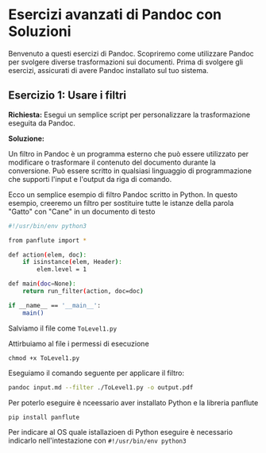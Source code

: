 # Esercizi avanzati di Pandoc con Soluzioni

Benvenuto a questi esercizi di Pandoc. Scopriremo come utilizzare Pandoc per svolgere diverse trasformazioni sui documenti. Prima di svolgere gli esercizi, assicurati di avere Pandoc installato sul tuo sistema.

## Esercizio 1: Usare i filtri

**Richiesta:** Esegui un semplice script per personalizzare la trasformazione eseguita da Pandoc.

**Soluzione:**

Un filtro in Pandoc è un programma esterno che può essere utilizzato per modificare o trasformare il contenuto del documento durante la conversione. Può essere scritto in qualsiasi linguaggio di programmazione che supporti l'input e l'output da riga di comando.

Ecco un semplice esempio di filtro Pandoc scritto in Python. In questo esempio, creeremo un filtro per sostituire tutte le istanze della parola "Gatto" con "Cane" in un documento di testo 

```bash
#!/usr/bin/env python3

from panflute import *

def action(elem, doc):
    if isinstance(elem, Header):
        elem.level = 1

def main(doc=None):
    return run_filter(action, doc=doc) 

if __name__ == '__main__':
    main()
```
Salviamo il file come ``ToLevel1.py``

Attirbuiamo al file i permessi di esecuzione

```
chmod +x ToLevel1.py
```

Eseguiamo il comando seguente per applicare il filtro:

```bash
pandoc input.md --filter ./ToLevel1.py -o output.pdf
```

Per poterlo eseguire è nceessario aver installato Python e la libreria panflute

```bash
pip install panflute
```

Per indicare al OS quale istallazioen di Python eseguire è necessario indicarlo nell'intestazione con ``#!/usr/bin/env python3`` 